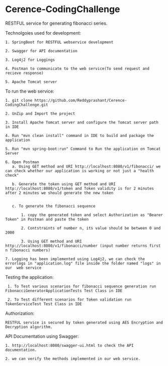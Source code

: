 # Cerence-CodingChallenge


RESTFUL service for generating fibonacci series.


Technolgoies used for development:

    1. SpringBoot for RESTFUL webservice development
    
    2. Swagger for API documentation
    
    3. Log4j2 for Loggings
    
    4. Postman to communicate to the web service(To send request and recieve response)
    
    5. Apache Tomcat server
    
To run the web service:

    1. git clone https://github.com/Reddyprashant/Cerence-CodingChallenge.git
    
    2. UnZip and Import the project
    
    3. Install Apache Tomcat server and configure the Tomcat server path in IDE
    
    4. Run "mvn clean install" command in IDE to build and package the application
    
    5. Run "mvn spring-boot:run" Command to Run the application on Tomcat Server

    6. Open Postman
       a. Using GET method and URI http://localhost:8080/v1/fibonacci/ we can check whether our application is working or not just a "health check"
       
       b. Generate the token using GET method and URI http://localhost:8080/v1/token and Token validity is for 2 minutes after 2 minutes we should generate the new token
       
   
       c. To generate the fibonacci sequence 
   
           1. copy the generated token and select Authorization as "Bearer Token" in Postman and paste the token
           
           2. Contstraints of number n, its value should be between 0 and 2000
       
           3. Using GET method and URI http://localhost:8080/v1/fibonacci/number (input number returns first n fibonacci numbers)
           
    7. Logging has been implemented using Log4j2, we can check the errorlogs in "application.log" file inside the folder named "logs" in our  web service
     
Testing the application:

     1. To Test various scenarios for fibonacci sequence generation run FibonacciGeneratorApplicationTests Test Class in IDE

     2. To Test different scenarios for Token validation run TokenServiceTest Test Class in IDE
    
Authorization:

    RESTFUL service is secured by token generated using AES Encryption and Decryption algorithm.


API Documentation using Swagger:

    1. http://localhost:8080/swagger-ui.html to check the API documentation.
    
    2. we can verify the methods implemented in our web service. 


